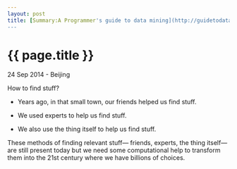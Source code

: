 ```yaml
---
layout: post
title: [Summary:A Programmer's guide to data mining](http://guidetodatamining.com/)
---
```


{{ page.title }}
================

<p class="meta">24 Sep 2014 - Beijing</p>


How to find stuff?

- Years ago, in that small town, our friends helped us find stuff. 

- We used experts to help us find stuff.

- We also use the thing itself to help us find stuff. 

These methods of finding relevant stuff— friends, experts, the thing itself—are still present today but we need some computational help to transform them into the 21st century where we have billions of choices.